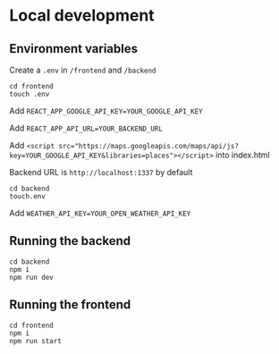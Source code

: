 # Local development

## Environment variables
Create a `.env` in `/frontend` and `/backend`
```
cd frontend
touch .env
```
Add `REACT_APP_GOOGLE_API_KEY=YOUR_GOOGLE_API_KEY`

Add `REACT_APP_API_URL=YOUR_BACKEND_URL`

Add `<script src="https://maps.googleapis.com/maps/api/js?key=YOUR_GOOGLE_API_KEY&libraries=places"></script>` into index.html

Backend URL is `http://localhost:1337` by default

```
cd backend
touch.env
```
Add `WEATHER_API_KEY=YOUR_OPEN_WEATHER_API_KEY`

## Running the backend
```
cd backend
npm i
npm run dev
```

## Running the frontend
````
cd frontend
npm i
npm run start